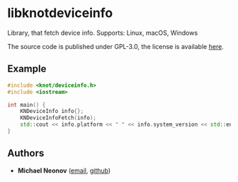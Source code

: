 # libknotdeviceinfo

Library, that fetch device info. Supports: Linux, macOS, Windows

The source code is published under GPL-3.0, the license is available [here](https://github.com/noseam-env/libknotdeviceinfo/blob/master/LICENSE).

## Example

```c++
#include <knot/deviceinfo.h>
#include <iostream>

int main() {
    KNDeviceInfo info{};
    KNDeviceInfoFetch(info);
    std::cout << info.platform << " " << info.system_version << std::endl;
}
```

## Authors

- **Michael Neonov** ([email](mailto:two.nelonn@gmail.com), [github](https://github.com/Nelonn))
